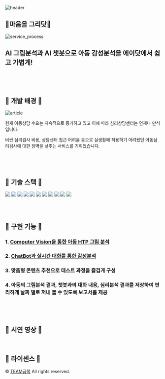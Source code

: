 
![header](https://capsule-render.vercel.app/api?type=waving&color=auto&height=300&section=header&text=HELLO%20WORLD!&fontSize=75&animation=fadeIn&fontAlignY=38&desc=SKT-FLY-AI%202기%20프로젝트%20부문%20✨최우수상✨수상팀%20금쪽이들%20입니다&descAlignY=61&descAlign=50)

## 🎨마음을 그리닷🎨

![service_process](https://user-images.githubusercontent.com/68270424/229696703-8107e2c3-8608-4a45-8943-f72de572e5c1.png)


## AI 그림분석과 AI 챗봇으로 아동 감성분석을 에이닷에서 쉽고 가볍게!

<br>

<p align="justify">

</p>

<br>

## 🔹 개발 배경 🔹 
	
![article](https://user-images.githubusercontent.com/68270424/229714286-12604795-0ec1-49fa-ab4e-36e849f9487b.png)

<p>
현재 아동상담 수요는 지속적으로 증가하고 있고 이에 따라 심리상담센터는 언제나 만석입니다.

비싼 심리검사 비용, 상담센터 접근 어려움 등으로 실생활에 적용하기 어려웠던 아동심리검사에 대한 장벽을 낮추는 서비스를 기획했습니다.

</p>


<br>

<p align="justify">

</p>

<br>


## 🔹 기술 스택 🔹 
<div align="left">
	<img src="https://img.shields.io/badge/Python-0CAA41?style=flat&logo=Python&logoColor=white" />
	<img src="https://img.shields.io/badge/Kotlin-006272?style=flat&logo=Kotlin&logoColor=white" />
	<img src="https://img.shields.io/badge/Java-FC6D26?style=flat&logo=Java&logoColor=white" />
	<img src="https://img.shields.io/badge/Mysql-C9284D?style=flat&logo=Mysql&logoColor=white" />
	<img src="https://img.shields.io/badge/Git-1572B6?style=flat&logo=Git&logoColor=white" />
	<img src="https://img.shields.io/badge/Github-181717?style=flat&logo=Github&logoColor=white" />
	<img src="https://img.shields.io/badge/Android-ED1965?style=flat&logo=Android&logoColor=white" />
	<img src="https://img.shields.io/badge/FastAPI-31A8FF?style=flat&logo=FastAPI&logoColor=white" />
	<img src="https://img.shields.io/badge/Pytorch-F01428?style=flat&logo=Pytorch&logoColor=white" />
	<img src="https://img.shields.io/badge/MicrosoftAzure-FFE005?style=flat&logo=MicrosoftAzure&logoColor=white" />	
	<img src="https://img.shields.io/badge/GoogleCloud-4285F4?style=flat&logo=GoogleCloud&logoColor=white" />
</div>

<br>

<p align="justify">

</p>

<br>

## 🔹 구현 기능 🔹 

### 1. [Computer Vision을 통한 아동 HTP 그림 분석](https://github.com/skt-fly-team-JAMMINIE/HTP-Model)

### 2. [ChatBot과 실시간 대화를 통한 감성분석](https://github.com/skt-fly-team-JAMMINIE/Chatbot-Backend)

### 3. 맞춤형 콘텐츠 추천으로 테스트 과정을 즐겁게 구성

### 4. 아동의 그림분석 결과, 챗봇과의 대화 내용, 심리분석 결과를 저장하여 편리하게 날짜 별로 꺼내 볼 수 있도록 보고서를 제공
<br>

<p align="justify">

</p>

<br>

## 🔹 시연 영상 🔹 








<p align="justify">

</p>

<br>

## 🔹 라이센스 🔹 

&copy; [TEAM금쪽](mailto:sktflyaiambition4@gmail.com) All rights reserved.
